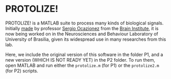 # PROTOLIZE!

PROTOLIZE! is a MATLAB suite to process many kinds of biological signals. Initially [made](http://repositorio.unb.br/bitstream/10482/4213/1/2009_SergioAndresCondeOcazionez.pdf) by professor [Sergio Ocazionez](http://lattes.cnpq.br/7159531395590165) from the [Brain Institute](http://www.neuro.ufrn.br/incerebro/), it is now being worked on in the Neurosciences and Behaviour Laboratory of University of Brasilia, given its widespread use in many researches from this lab.

Here, we include the original version of this software in the folder P1, and a new version (WHICH IS NOT READY YET) in the P2 folder. To run them, open MATLAB and run either the `protolize.m` (for P1) or the `protolize2.m` (for P2) scripts.
